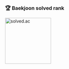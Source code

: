 ### 🏆 Baekjoon solved rank
<img
  src="http://mazassumnida.wtf/api/v2/generate_badge?boj=yud01063"
  height="150"
  alt="solved.ac"
/>
